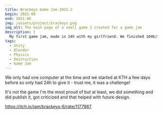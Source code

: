 ```yaml
---
title: Brackeys Game Jam 2021-2
begin: 2021-08
end: 2021-08
img: /assets/project/brackeys.png
img_alt: The main page of a small game I created for a game jam
description: |
  My first game jam, made in 24h with my girlfriend. We finished 1046/1714!
tags:
  - Unity
  - Blender
  - Physics
  - Destruction
  - Game Jam
---
```

We only had one computer at the time and we started at KTH a few days before so only had 24h to give it - trust me, it was a challenge!

It's not the game I'm the most proud of but at least, we did something and did publish it, got criticized and that helped with future design.

<https://itch.io/jam/brackeys-6/rate/1177987>
